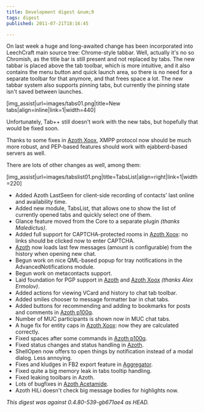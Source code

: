 ```yaml
---
title: Development digest &num;9
tags: digest
published: 2011-07-21T18:16:45

---
```


On last week a huge and long-awaited change has been incorporated into
LeechCraft main source tree: Chrome-style tabbar. Well, actually it's no
so Chromish, as the title bar is still present and not replaced by tabs.
The new tabbar is placed above the tab toolbar, which is more intuitive,
and it also contains the menu button and quick launch area, so there is
no need for a separate toolbar for that anymore, and that frees space a
lot. The new tabbar system also supports pinning tabs, but currently the
pinning state isn't saved between launches.

\[img\_assist|url=images/tabs01.png|title=New tabs|align=inline|link=1|width=440\]

Unfortunately, Tab++ still doesn't work with the new tabs, but hopefully
that would be fixed soon.

Thanks to some fixes in [Azoth Xoox](/plugins-azoth-xoox), XMPP protocol
now should be much more robust, and PEP-based features should work with
ejabberd-based servers as well.

There are lots of other changes as well, among them:

\[img\_assist|url=images/tabslist01.png|title=TabsList|align=right|link=1|width=220\]

- Added Azoth LastSeen for client-side recording of contacts' last
  online and availability time.
- Added new module, TabsList, that allows one to show the list of
  currently opened tabs and quickly select one of them.
- Glance feature moved from the Core to a separate plugin
  *(thanks Maledictus)*.
- Added full support for CAPTCHA-protected rooms in [Azoth
  Xoox](/plugins-azoth-xoox): no links should be clicked now to
  enter CAPTCHA.
- [Azoth](/plugins-azoth) now loads last few messages (amount
  is configurable) from the history when opening new chat.
- Begun work on nice QML-based popup for tray notifications in the
  AdvancedNotifications module.
- Begun work on metacontacts support.
- Laid foundation for PGP support in [Azoth](/plugins-azoth) and
  [Azoth Xoox](/plugins-azoth-xoox) *(thanks Alex Ermolov)*.
- Added actions for viewing VCard and history to chat tab toolbar.
- Added smiles chooser to message formatter bar in chat tabs.
- Added buttons for recommending and adding to bookmarks for posts and
  comments in [Azoth p100q](/plugins-azoth-p100q).
- Number of MUC participants is shown now in MUC chat tabs.
- A huge fix for entity caps in [Azoth Xoox](/plugins-azoth-xoox): now
  they are calculated correctly.
- Fixed spaces after some commands in [Azoth
  p100q](/plugins-azoth-p100q).
- Fixed status changes and status handling in [Azoth](/plugins-azoth).
- ShellOpen now offers to open things by notification instead of a
  modal dialog. Less annoying.
- Fixes and kludges in FB2 export feature in
  [Aggregator](/plugins-aggregator).
- Fixed quite a big memory leak in tabs tooltip handling.
- Fixed leaking toolbars in Azoth.
- Lots of bugfixes in [Azoth Acetamide](/plugins-azoth-acetamide).
- Azoth HiLi doesn't check big message bodies for highlights now.

*This digest was against 0.4.80-539-gb671ae4 as HEAD.*
